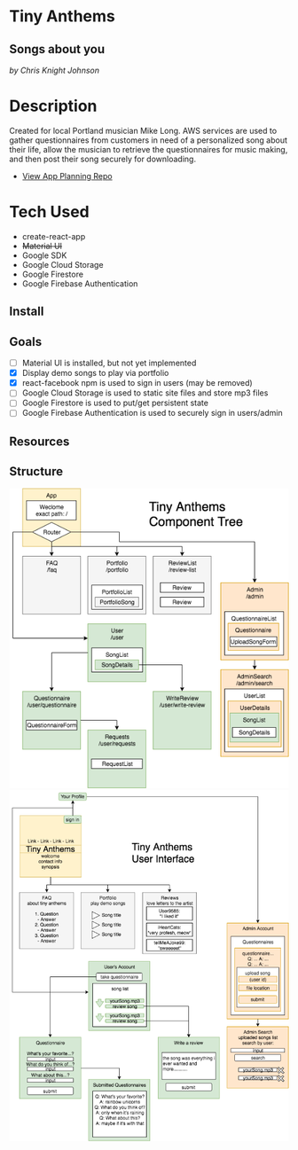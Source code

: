 # Tiny Anthems
## Songs about you

*by Chris Knight Johnson*

# Description
Created for local Portland musician Mike Long. AWS services are used to gather questionnaires from customers in need of a personalized song about their life, allow the musician to retrieve the questionnaires for music making, and then post their song securely for downloading.

* [View App Planning Repo](https://github.com/ckjpdx/tiny-anthems-planning)

# Tech Used
* create-react-app
* ~~Material UI~~
* Google SDK
* Google Cloud Storage
* Google Firestore
* Google Firebase Authentication

## Install


## Goals
- [ ] Material UI is installed, but not yet implemented
- [x] Display demo songs to play via portfolio
- [x] react-facebook npm is used to sign in users (may be removed)
- [ ] Google Cloud Storage is used to static site files and store mp3 files
- [ ] Google Firestore is used to put/get persistent state
- [ ] Google Firebase Authentication is used to securely sign in users/admin

## Resources

## Structure
![components tree](tiny-anthems-components4.png)
![interface tree](tiny-anthems-interface3.png)
